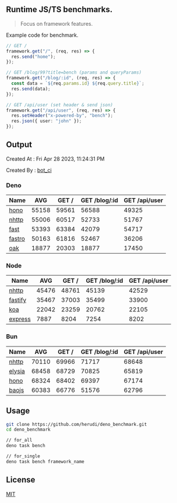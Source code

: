 ## Runtime JS/TS benchmarks.

> Focus on framework features.

Example code for benchmark.
```ts
// GET /
framework.get("/", (req, res) => {
  res.send("home");
});

// GET /blog/99?title=bench (params and queryParams)
framework.get("/blog/:id", (req, res) => {
  const data = `${req.params.id} ${req.query.title}`;
  res.send(data);
});

// GET /api/user (set header & send json)
framework.get("/api/user", (req, res) => {
  res.setHeader("x-powered-by", "bench");
  res.json({ user: "john" });
});
```

## Output
Created At : Fri Apr 28 2023, 11:24:31 PM

Created By : [bot_ci](https://github.com/herudi/deno_benchmarks/commits?author=github-actions%5Bbot%5D)


### Deno
|Name|AVG|GET /|GET /blog/:id|GET /api/user|
|----|----|----|----|----|
|[hono](https://github.com/honojs/hono)|55158|59561|56588|49325|
|[nhttp](https://github.com/nhttp/nhttp)|55006|60517|52733|51767|
|[fast](https://github.com/danteissaias/fast)|53393|63384|42079|54717|
|[fastro](https://github.com/fastrodev/fastro)|50163|61816|52467|36206|
|[oak](https://github.com/oakserver/oak)|18877|20303|18877|17450|
  


### Node
|Name|AVG|GET /|GET /blog/:id|GET /api/user|
|----|----|----|----|----|
|[nhttp](https://github.com/nhttp/nhttp)|45476|48761|45139|42529|
|[fastify](https://github.com/fastify/fastify)|35467|37003|35499|33900|
|[koa](https://github.com/koajs/koa)|22042|23259|20762|22105|
|[express](https://github.com/expressjs/express)|7887|8204|7254|8202|
  


### Bun
|Name|AVG|GET /|GET /blog/:id|GET /api/user|
|----|----|----|----|----|
|[nhttp](https://github.com/nhttp/nhttp)|70110|69966|71717|68648|
|[elysia](https://github.com/elysiajs/elysia)|68458|68729|70825|65819|
|[hono](https://github.com/honojs/hono)|68324|68402|69397|67174|
|[baojs](https://github.com/mattreid1/baojs)|60383|66776|51576|62796|
  



## Usage

```bash
git clone https://github.com/herudi/deno_benchmark.git
cd deno_benchmark

// for_all
deno task bench

// for_single
deno task bench framework_name
```

## License

[MIT](LICENSE)

